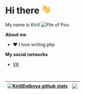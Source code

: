 <h1>Hi there <img src="https://raw.githubusercontent.com/ABSphreak/ABSphreak/master/gifs/Hi.gif" width="30px"></h1>

My name is Kirill <img src="https://raw.githubusercontent.com/Tarikul-Islam-Anik/Animated-Fluent-Emojis/master/Emojis/Smilies/Pile%20of%20Poo.png" alt="Pile of Poo" width="25" height="25" />.

**About me**

- ❤️ I love writing php

**My social networks**

- <a href="https://vk.com/kirilldolbya">VK</a>

<br>

| <a href="https://github.com/KirillDolbnya/github-readme-stats"><img align="center" src="https://github-readme-stats.vercel.app/api?username=KirillDolbnya&show_icons=true&include_all_commits=true&theme=buefy&hide_border=true" alt="KirillDolbnya github stats" /></a> | <a href="https://github.com/KirillDolbnya/github-readme-stats"><img align="center" src="https://github-readme-stats.vercel.app/api/top-langs/?username=KirillDolbnya&layout=compact&theme=buefy&hide_border=true" /></a> |
| ------------- | ------------- |
